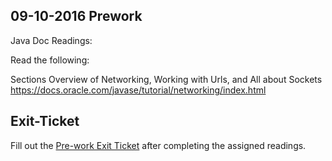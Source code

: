 ## 09-10-2016 Prework

Java Doc Readings:

Read the following:

Sections Overview of Networking, Working with Urls, and All about Sockets
https://docs.oracle.com/javase/tutorial/networking/index.html

## Exit-Ticket
Fill out the [Pre-work Exit Ticket](https://docs.google.com/a/c4q.nyc/forms/d/1en59GTdckkoXf3yzsD26hoI6MPfGHgCZ7bnfd7ctWPU/edit) after completing the assigned readings.
